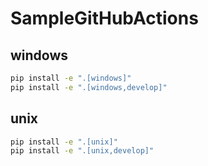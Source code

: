 # SampleGitHubActions

## windows

```bash
pip install -e ".[windows]"
pip install -e ".[windows,develop]"
```

## unix

```bash
pip install -e ".[unix]"
pip install -e ".[unix,develop]"
```